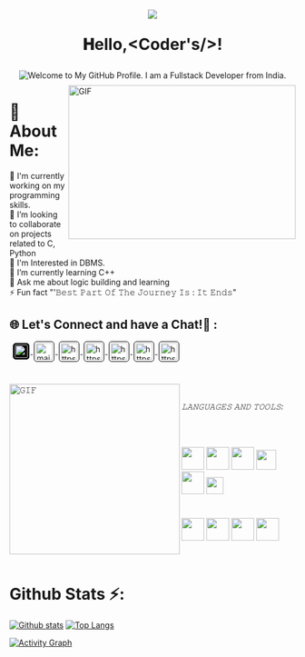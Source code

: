 <h1 align="center">
<img src="https://user-images.githubusercontent.com/48784001/203785020-2b4826c1-7ddb-4de8-b65b-ebf6e04c5290.jpeg">
 
  𝐇ello,&lt;Coder's/&gt;!

</h1>
<p align='center' style='margin: 14px 11px 9px;'>
    <img src="https://readme-typing-svg.herokuapp.com?font=Fira+Code&pause=1000&color=54A6FF&center=true&vCenter=true&multiline=true&width=710&height=70&lines=Welcome+to+my+GitHub+Profile;I+am+a+full+stack+developer+from+India" alt="Welcome to My GitHub Profile. I am a Fullstack Developer from India." />
</p>

<img align="right"  height="271" width="400" alt="GIF" src="https://media2.giphy.com/media/v1.Y2lkPTc5MGI3NjExcWJ5cW84eXEwdXd6MTBlbXlhcjR2bnNsZXk1cmg5YTgyZ2xoZDI1ZCZlcD12MV9pbnRlcm5hbF9naWZfYnlfaWQmY3Q9Zw/Dh5q0sShxgp13DwrvG/giphy.gif"/>

# 💫 About Me:
🔭 I'm currently working on my programming skills. <br>👯 I’m looking to collaborate on projects related to C, Python <br>🤝 I'm Interested in DBMS. <br>🌱 I’m currently learning C++ <br>💬 Ask me about logic building and learning <br>⚡ Fun fact "'𝙱𝚎𝚜𝚝 𝙿𝚊𝚛𝚝 𝙾𝚏 𝚃𝚑𝚎 𝙹𝚘𝚞𝚛𝚗𝚎𝚢 𝙸𝚜 : 𝙸𝚝 𝙴𝚗𝚍𝚜"


## 🌐 Let's Connect and have a Chat!💬 :
</h3>
<p align="left" style='margin: 16px 4px 8px;'>
    <a href="https://twitter.com/ritik_sharma454" target="blank" rel="noreferrer">
        <img align="center" src="https://i.ibb.co/1XNxbqN/logo-white.png" alt="https://twitter.com/ritik_sharma454" height="23" width="23" style="background: #000000; border-radius: 5px; border: 1px solid #000000
; margin: 0 2px; padding: 2px;" />
    </a>
    <a href="mailto:ritiksharma0405@gmail.com" target="blank" rel="noreferrer">
        <img align="center" src="https://www.vectorlogo.zone/logos/gmail/gmail-icon.svg" alt="mailto:ritiksharma0405@gmail.com" height="30" width="30" style="background: #ffffff; border-radius: 5px; border: 1px solid #000000; margin: 0 2px; padding: 2px;" />
    </a>
    <a href="https://www.linkedin.com/in/ritiksharma-code/" target="blank" rel="noreferrer">
        <img align="center" src="https://www.vectorlogo.zone/logos/linkedin/linkedin-icon.svg" alt="https://www.linkedin.com/in/ritiksharma-code/" height="30" width="30" style="background: #ffffff; border-radius: 5px; border: 1px solid #000000; margin: 0 2px; padding: 2px;" />
    </a>
    <a href="https://www.instagram.com/ritik_sharma454/" target="blank" rel="noreferrer">
        <img align="center" src="https://www.vectorlogo.zone/logos/instagram/instagram-icon.svg" alt="https://www.instagram.com/ritik_sharma454/" height="30" width="30" style="background: #ffffff; border-radius: 5px; border: 1px solid #000000; margin: 0 2px; padding: 2px;" />
    </a>
  <a href="https://github.com/ritiksharma-code" target="blank" rel="noreferrer">
        <img align="center" src="https://www.vectorlogo.zone/logos/github/github-icon.svg" alt="https://github.com/ritiksharma-code" height="30" width="30" style="background: #ffffff; border-radius: 5px; border: 1px solid #000000; margin: 0 2px; padding: 2px;" />
    </a>
  <a href="https://www.codechef.com/users/ritik_sharma45" target="blank" rel="noreferrer">
        <img align="center" src="https://www.vectorlogo.zone/logos/codecademy/codecademy-icon.svg" alt="https://www.codechef.com/users/ritik_sharma45" height="30" width="30" style="background: #ffffff; border-radius: 5px; border: 1px solid #000000; margin: 0 2px; padding: 2px;" />
    </a>
    <a href="https://auth.geeksforgeeks.org/user/ritik_sharma454" target="blank" rel="noreferrer">
        <img align="center" src="https://scontent.fjai1-3.fna.fbcdn.net/v/t39.30808-6/327356230_589491973018292_1512460515022345777_n.png?_nc_cat=107&ccb=1-7&_nc_sid=09cbfe&_nc_ohc=hP-BJEtVok8AX_NzLDv&_nc_ht=scontent.fjai1-3.fna&oh=00_AfA8KXsZKdjPtp4pSQKdnVYmqjCizFV8r-BMkHLPnzICGg&oe=64F27C1E" alt="https://auth.geeksforgeeks.org/user/ritik_sharma454" height="30" width="30" style="background: #ffffff; border-radius: 5px; border: 1px solid #000000; margin: 0 2px; padding: 2px;" />
    </a>

#

<img align="left" height="300px" width="300px" alt="𝙶𝙸𝙵" src="https://camo.githubusercontent.com/3b7c592ede97b6138ffd4b1cc1541c2f3b11fd39/687474703a2f2f33312e6d656469612e74756d626c722e636f6d2f31376665613932306666333665663466356238373764353231366137616164392f74756d626c725f6d6f39786a65387a5a34317163626975666f315f313238302e676966"/>
<br/>

*𝙻𝙰𝙽𝙶𝚄𝙰𝙶𝙴𝚂 𝙰𝙽𝙳 𝚃𝙾𝙾𝙻𝚂:*  

<br/>
<br/>

<code><img height="40" width="40" src="https://cdn.jsdelivr.net/gh/devicons/devicon/icons/python/python-original-wordmark.svg"></code>
<code><img height="40" width="40" src="https://www.naveedashfaq.me/img/c++.png"></code>
<code><img height="40" width="40" src="https://cdn.iconscout.com/icon/free/png-512/c-programming-569564.png"></code>
<code><img height="35" width="35" src="https://cdn.jsdelivr.net/gh/devicons/devicon/icons/html5/html5-original.svg"></code>
<code><img height="40" width="40" src="https://cdn.jsdelivr.net/gh/devicons/devicon/icons/css3/css3-original-wordmark.svg"></code>
<code><img height="30" width="30" src="https://cdn.jsdelivr.net/gh/devicons/devicon/icons/javascript/javascript-original.svg"></code>

#

<code><img height="40" width="40" src="https://cdn.jsdelivr.net/gh/devicons/devicon/icons/vscode/vscode-original.svg"></code>
<code><img height="40" width="40" src="https://cdn.jsdelivr.net/gh/devicons/devicon/icons/git/git-original.svg"></code>
<code><img height="40" width="40" src="https://cdn.jsdelivr.net/gh/devicons/devicon/icons/android/android-original-wordmark.svg"></code>
<code><img height="40" width="40" src="https://cdn.jsdelivr.net/gh/devicons/devicon/icons/github/github-original-wordmark.svg"></code>

<br/>

#

 <h1>Github Stats ⚡:</h1>
  
  <a href="#">![Github stats](https://github-readme-stats.vercel.app/api?username=ritiksharma-code&theme=swift&count_private=true&hide_border=true&line_height=20)</a>
  <a href="#">![Top Langs](https://github-readme-stats.vercel.app/api/top-langs/?username=ritiksharma-code&layout=compact&theme=swift&count_private=true&hide_border=true)</a>
<!--<p align="center">
  
  <img align="left" src="https://github-readme-streak-stats.herokuapp.com/?user=ritiksharma-code&theme=swift&hide_border=true"/>
</p>-->


<a href="https://github.com/ritiksharma-code/github-readme-activity-graph"><img alt="Activity Graph" src="https://github-readme-activity-graph.vercel.app/graph/?username=ritiksharma-code&bg_color=000000&color=F8D666&line=F85D7F&point=FFFFFF&hide_border=true" /></a>




